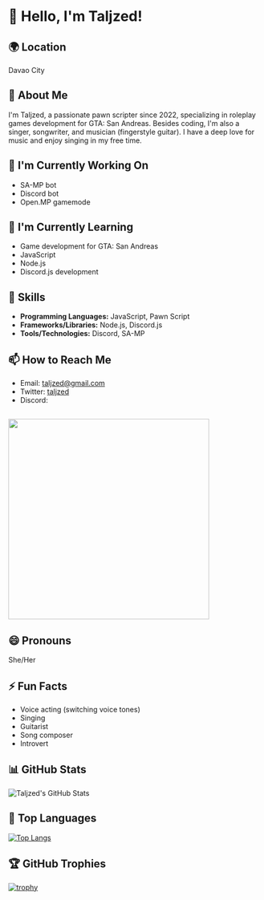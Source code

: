
# 👋 Hello, I'm Taljzed!

## 🌍 Location

Davao City

## 🚀 About Me

I'm Taljzed, a passionate pawn scripter since 2022, specializing in roleplay games development for GTA: San Andreas. Besides coding, I'm also a singer, songwriter, and musician (fingerstyle guitar). I have a deep love for music and enjoy singing in my free time.

## 🔭 I'm Currently Working On

- SA-MP bot
- Discord bot
- Open.MP gamemode

## 🌱 I'm Currently Learning

- Game development for GTA: San Andreas
- JavaScript
- Node.js
- Discord.js development

## 💼 Skills

- **Programming Languages:** JavaScript, Pawn Script
- **Frameworks/Libraries:** Node.js, Discord.js
- **Tools/Technologies:** Discord, SA-MP

## 📫 How to Reach Me

- Email: taljzed@gmail.com
- Twitter: [taljzed](https://twitter.com/taljzed)
- Discord:
<h2 align="left">
 <a href="https://discord.com/users/759408043796201472"><img  width="400px" src="https://lanyard.kyrie25.me/api/759408043796201472?decoration=true&useDisplayName=true&animationDuration=2s&waveColor=3256a8&imgStyle=square&imgBorderRadius=16px&bg=DD272700&idleMessage=Don't-hesitate-to-hit-me-up"></a>
 </h2>
 
## 😄 Pronouns

She/Her

## ⚡ Fun Facts

- Voice acting (switching voice tones)
- Singing
- Guitarist
- Song composer
- Introvert

## 📊 GitHub Stats

![Taljzed's GitHub Stats](https://github-readme-stats.vercel.app/api?username=taljzed&show_icons=true&theme=radical)

## 🌟 Top Languages

[![Top Langs](https://github-readme-stats.vercel.app/api/top-langs/?username=taljzed&layout=compact)](https://github.com/taljzed)

## 🏆 GitHub Trophies

[![trophy](https://github-profile-trophy.vercel.app/?username=taljzed)](https://github.com/taljzed)
